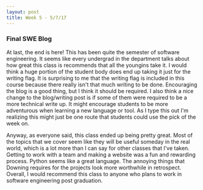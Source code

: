 ```yaml
---
layout: post
title: Week 5 - 5/7/17
---
```


### Final SWE Blog
At last, the end is here! This has been quite the semester of software engineering. It seems like every undergrad in the department talks about how great this class is recommends that all the youngins take it. I would think a huge portion of the student body does end up taking it just for the writing flag. It is surprising to me that the writing flag is included in this course because there really isn't that much writing to be done. Encouraging the blog is a good thing, but I think it should be required. I also think a nice change to the blog/writing post is if some of them were required to be a more technical write up. It might encourage students to be more adventurous when learning a new language or tool. As I type this out I'm realizing this might just be one route that students could use the pick of the week on.

Anyway, as everyone said, this class ended up being pretty great. Most of the topics that we cover seem like they will be useful someday in the real world, which is a lot more than I can say for other classes that I've taken. Getting to work with a team and making a website was a fun and rewarding process. Python seems like a great language. The annoying things that Downing requires for the projects look more worthwhile in retrospect. Overall, I would recommend this class to anyone who plans to work in software engineering post graduation. 
